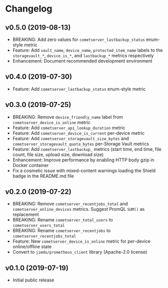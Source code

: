 # Changelog

## v0.5.0 (2019-08-13)

- BREAKING: Add zero values for `cometserver_lastbackup_status` enum-style metric
- Feature: Add `vault_name`, `device_name`, `protected_item_name` labels to the `storagevault_*`, `device_is_*`, and `lastbackup_*` metrics respectively
- Enhancement: Document recommended development environment

## v0.4.0 (2019-07-30)

- Feature: Add `cometserver_lastbackup_status` enum-style metric

## v0.3.0 (2019-07-25)

- BREAKING: Remove `device_friendly_name` label from `cometserver_device_is_online` metric
- Feature: Add `cometserver_api_lookup_duration` metric
- Feature: Add `cometserver_device_is_current` per-device metric
- Feature: Add `cometserver_storagevault_size_bytes` and `cometserver_storagevault_quota_bytes` per-Storage Vault metrics
- Feature: Add `cometserver_lastbackup_` metrics (start time, end time, file count, file size, upload size, download size)
- Enhancement: Improve performance by enabling HTTP body gzip in Docker container
- Fix a cosmetic issue with mixed-content warnings loading the Shield badge in the README.md file

## v0.2.0 (2019-07-22)

- BREAKING: Remove `cometserver_recentjobs_total` and `cometserver_online_devices` metrics. Suggest PromQL `SUM()` as replacement
- BREAKING: Rename `cometserver_total_users` to `cometserver_users_total`
- BREAKING: Rename `cometserver_recentjobs` to `cometserver_recentjobs_total`
- Feature: New `cometserver_device_is_online` metric for per-device online/offline state
- Convert to `jimdo/prometheus_client` library (Apache-2.0 license)

## v0.1.0 (2019-07-19)

- Initial public release

